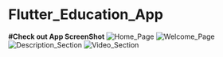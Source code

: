 # Flutter_Education_App

**#Check out App ScreenShot**
![Home_Page](https://github.com/karanpadaliya/Flutter_Education_App/assets/72498188/97ee5ad8-309f-4873-8f8f-9d84b73b2cb3)
![Welcome_Page](https://github.com/karanpadaliya/Flutter_Education_App/assets/72498188/4a545500-0ec3-4743-983f-56838e1fed7b)
![Description_Section](https://github.com/karanpadaliya/Flutter_Education_App/assets/72498188/a21ad210-2282-4ece-bb50-026e240e5272)
![Video_Section](https://github.com/karanpadaliya/Flutter_Education_App/assets/72498188/2c34dee6-26c5-4dde-bf84-ebce29f23d9f)
